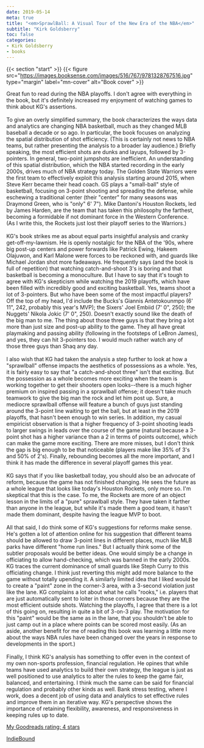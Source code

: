 ```yaml
---
date: 2019-05-14
meta: true
title: "<em>SprawlBall: A Visual Tour of the New Era of the NBA</em>"
subtitle: "Kirk Goldsberry"
toc: false
categories:
- Kirk Goldsberry
- books
---
```


{{< section "start" >}}
{{< figure src="https://images.booksense.com/images/516/767/9781328767516.jpg" type="margin" label="mn-cover" alt="Book cover" >}}

Great fun to read during the NBA playoffs. I don't agree with everything in the book, but it's definitely increased my enjoyment of watching games to think about KG's assertions.<br /><br />To give an overly simplified summary, the book characterizes the ways data and analytics are changing NBA basketball, much as they changed MLB baseball a decade or so ago. In particular, the book focuses on analyzing the spatial distribution of shot efficiency. (This is certainly not news to NBA teams, but rather presenting the analysis to a broader lay audience.) Briefly speaking, the most efficient shots are dunks and layups, followed by 3-pointers. In general, two-point jumpshots are inefficient. An understanding of this spatial distribution, which the NBA started recording in the early 2000s, drives much of NBA strategy today. The Golden State Warriors were the first team to effectively exploit this analysis starting around 2015, when Steve Kerr became their head coach. GS plays a "small-ball" style of basketball, focusing on 3-point shooting and spreading the defense, while eschewing a traditional center (their "center" for many seasons was Draymond Green, who is "only" 6' 7"). Mike Dantoni's Houston Rockets, led by James Harden, are the team that has taken this philosophy the farthest, becoming a formidable if not dominant force in the Western Conference. (As I write this, the Rockets just lost their playoff series to the Warriors.)<br /><br />KG's book strikes me as about equal parts insightful analysis and cranky get-off-my-lawnism. He is openly nostalgic for the NBA of the '90s, where big post-up centers and power forwards like Patrick Ewing, Hakeem Olajuwon, and Karl Malone were forces to be reckoned with, and guards like Michael Jordan shot more fadeaways. He frequently says (and the book is full of repetition) that watching catch-and-shoot 3's is boring and that basketball is becoming a monoculture. But I have to say that it's tough to agree with KG's skepticism while watching the 2019 playoffs, which have been filled with incredibly good and exciting basketball. Yes, teams shoot a lot of 3-pointers. But who have been some of the most impactful players? Off the top of my head, I'd include the Bucks's Giannis Antetokounmpo (6' 11", 242, probably this year's MVP); the Sixers' Joel Embiid (7' 0", 250); the Nuggets' Nikola Jokic (7' 0", 250). Doesn't exactly sound like the death of the big man to me. The thing about those three guys is that they bring a lot more than just size and post-up ability to the game. They all have great playmaking and passing ability (following in the footsteps of LeBron James), and yes, they can hit 3-pointers too. I would much rather watch any of those three guys than Shaq any day.<br /><br />I also wish that KG had taken the analysis a step further to look at how a "sprawlball" offense impacts the aesthetics of possessions as a whole. Yes, it is fairly easy to say that "a catch-and-shoot three" isn't that exciting. But the possession as a whole becomes more exciting when the team is working together to get their shooters open looks--there is a much higher premium on inspired passing in a sprawlball offense; it doesn't take much teamwork to give the big man the rock and let him post up. Sure, a mediocre sprawlball offense will feature a bunch of guys just standing around the 3-point line waiting to get the ball, but at least in the 2019 playoffs, that hasn't been enough to win series. In addition, my casual empiricist observation is that a higher frequency of 3-point shooting leads to larger swings in leads over the course of the game (natural because a 3-point shot has a higher variance than a 2 in terms of points outcome), which can make the game more exciting. There are more misses, but I don't think the gap is big enough to be that noticeable (players make like 35% of 3's and 50% of 2's). Finally, rebounding becomes all the more important, and I think it has made the difference in several playoff games this year.<br /><br />KG says that if you like basketball today, you should also be an advocate of reform, because the game has not finished changing. He sees the future as a whole league that looks like today's Houston Rockets, only more so. I'm skeptical that this is the case. To me, the Rockets are more of an object lesson in the limits of a "pure" sprawlball style. They have taken it farther than anyone in the league, but while it's made them a good team, it hasn't made them dominant, despite having the league MVP to boot.<br /><br />All that said, I do think some of KG's suggestions for reforms make sense. He's gotten a lot of attention online for his suggestion that different teams should be allowed to draw 3-point lines in different places, much like MLB parks have different "home run lines." But I actually think some of the subtler proposals would be better ideas. One would simply be a change in officiating to allow hand-checking, which was banned in the early 2000s. KG traces the current dominance of small guards like Steph Curry to this officiating change. I think just reverting this might add more balance to the game without totally upending it. A similarly limited idea that I liked would be to create a "paint" zone in the corner-3 area, with a 3-second violation just like the lane. KG complains a lot about what he calls "rooks," i.e. players that are just automatically sent to loiter in those corners because they are the most efficient outside shots. Watching the playoffs, I agree that there is a lot of this going on, resulting in quite a bit of 3-on-3 play. The motivation for this "paint" would be the same as in the lane, that you shouldn't be able to just camp out in a place where points can be scored most easily. (As an aside, another benefit for me of reading this book was learning a little more about the ways NBA rules have been changed over the years in response to developments in the sport.)<br /><br />Finally, I think KG's analysis has something to offer even in the context of my own non-sports profession, financial regulation. He opines that while teams have used analytics to build their own strategy, the league is just as well positioned to use analytics to alter the rules to keep the game fair, balanced, and entertaining. I think much the same can be said for financial regulation and probably other kinds as well. Bank stress testing, where I work, does a decent job of using data and analytics to set effective rules and improve them in an iterative way. KG's perspective shows the importance of retaining flexibility, awareness, and responsiveness in keeping rules up to date.

[My Goodreads rating: 4 stars](https://www.goodreads.com/review/show/2808302839)  

[IndieBound](https://www.indiebound.org/book/9781328767516)
